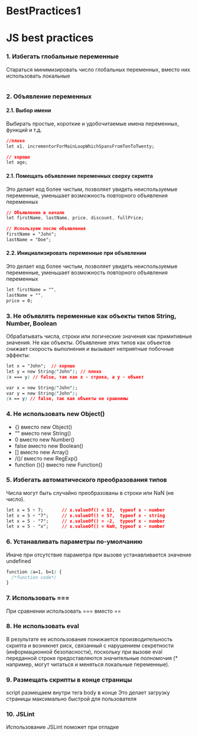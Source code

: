 # BestPractices1

# JS best practices


 ### 1. Избегать глобальные переменные

 Стараться минимизировать число глобальных переменных, вместо них использовать локальные

 ```css

 ```

 ### 2. Объявление переменных

 #### 2.1. Выбор имени

 Выбирать простые, короткие и удобочитаемые имена переменных, функций и т.д.

 ```css
 //плохо
 let x1, incrementorForMainLoopWhichSpansFromTenToTwenty;

 // хорошо
 let age;
 ```

 #### 2.1. Помещать объявление переменных сверху скрипта
 Это делает код более чистым, позволяет увидеть неиспользуемые переменные, уменьшает возможность повторного объявления переменных

 ```css
 // Объявление в начале
 let firstName, lastName, price, discount, fullPrice;

 // Используем после объявления
 firstName = "John";
 lastName = "Doe";
 ```

 #### 2.2. Инициализировать переменные при объявлении
 Это делает код более чистым, позволяет увидеть неиспользуемые переменные, уменьшает возможность повторного объявления переменных

 ```css
 let firstName = "",
 lastName = "",
 price = 0;
 ```

 ### 3. Не объявлять переменные как объекты типов String, Number, Boolean

 Обрабатывать числа, строки или логические значения как примитивные значения. Не как объекты.
 Объявление этих типов как объектов снижает скорость выполнения и вызывает неприятные побочные эффекты:

 ```css
 let x = "John";  // хорошо            
 let y = new String("John"); // плохо
 (x === y) // false, так как x - строка, а y - объект

 var x = new String("John");             
 var y = new String("John");
 (x == y) // false, так как объекты не сравнимы
 ```

 ### 4. Не использовать new Object()

 * {} вместо new Object()
 * "" вместо new String()
 * 0 вместо new Number()
 * false вместо new Boolean()
 * [] вместо new Array()
 * /()/ вместо new RegExp()
 * function (){} вместо new Function()

 ### 5. Избегать автоматического преобразования типов

 Числа могут быть случайно преобразованы в строки или NaN (не число).

 ```css
 let x = 5 + 7;       // x.valueOf() = 12,  typeof x - number
 let x = 5 + "7";     // x.valueOf() = 57,  typeof x - string
 let x = 5 - "7";     // x.valueOf() = -2,  typeof x - number
 let x = 5 - "x";     // x.valueOf() = NaN, typeof x - number
 ```
 ### 6. Устанавливать параметры по-умолчанию

 Иначе при отсутствие параметра при вызове устанавливается значение undefined

 ```css
 function (a=1, b=1) {
   /*function code*/
 }
 ```
 ### 7. Использовать ===

 При сравнении использовать === вместо ==

 ### 8. Не использовать eval

 В результате ее использования понижается производительность скрипта и возникнет риск, связанный с нарушением секретности (информационной безопасности), поскольку при вызове eval переданной строке предоставляются значительные полномочия (* например, могут читаться и меняться  локальные переменные).

 ### 9. Размещать скрипты в конце страницы

 script размещаем внутри тега body в конце
 Это делает загрузку страницы максимально быстрой для пользователя

 ### 10. JSLint

 Использование JSLint поможет при отладке
